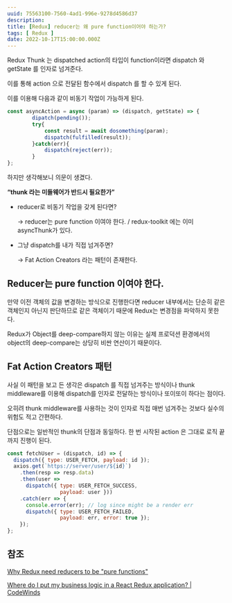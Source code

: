 ```yaml
---
uuid: 75563100-7560-4ad1-996e-9278d4586d37
description: 
title: [Redux] reducer는 왜 pure function이어야 하는가?
tags: [ Redux ]
date: 2022-10-17T15:00:00.000Z
---
```









Redux Thunk 는 dispatched action의 타입이 function이라면 dispatch 와 getState 를 인자로 넘겨준다.

이를 통해 action 으로 전달된 함수에서 dispatch 를 할 수 있게 된다.

이를 이용해 다음과 같이 비동기 작업이 가능하게 된다.

```jsx
const asyncAction = async (param) => (dispatch, getState) => {
		dipatch(pending());
		try{
			const result = await dosomething(param);
			dispatch(fulfilled(result));
		}catch(err){
			dispatch(reject(err));
		}
};
```

하지만 생각해보니 의문이 생겼다.

**“thunk 라는 미들웨어가 반드시 필요한가”**

- reducer로 비동기 작업을 갖게 된다면?
    
    → reducer는 pure function 이여야 한다. / redux-toolkit 에는 이미 asyncThunk가 있다.
    
- 그냥 dispatch를 내가 직접 넘겨주면?
    
    → Fat Action Creators 라는 패턴이 존재한다.
    

## Reducer는 pure function 이여야 한다.

만약 이전 객체의 값을 변경하는 방식으로 진행한다면 reducer 내부에서는 단순히 같은 객체인지 아닌지 판단하므로 같은 객체이기 때문에 Redux는 변경점을 파악하지 못한다.

Redux가 Object를 deep-compare하지 않는 이유는 실제 프로덕션 환경에서의 object의 deep-compare는 상당히 비싼 연산이기 때문이다.

## Fat Action Creators 패턴

사실 이 패턴을 보고 든 생각은 dispatch 를 직접 넘겨주는 방식이나 thunk middleware를 이용해 dispatch를 인자로 전달하는 방식이나 또이또이 하다는 점이다.

오히려 thunk middleware를 사용하는 것이 인자로 직접 매번 넘겨주는 것보다 실수의 위험도 적고 간편하다.

단점으로는 일반적인 thunk의 단점과 동일하다. 한 번 시작된 action 은 그대로 로직 끝까지 진행이 된다.

```jsx
const fetchUser = (dispatch, id) => {
  dispatch({ type: USER_FETCH, payload: id });
  axios.get(`https://server/user/${id}`)
    .then(resp => resp.data)
    .then(user =>
      dispatch({ type: USER_FETCH_SUCCESS,
                 payload: user }))
    .catch(err => {
      console.error(err); // log since might be a render err
      dispatch({ type: USER_FETCH_FAILED,
                 payload: err, error: true });
    });
};
```

## 참조

[Why Redux need reducers to be "pure functions"](https://www.freecodecamp.org/news/why-redux-needs-reducers-to-be-pure-functions-d438c58ae468)

[Where do I put my business logic in a React Redux application? | CodeWinds](http://codewinds.com/blog/2016-08-16-business-logic-redux.html#fat-action-creators)